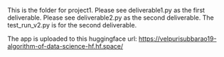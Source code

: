 This is the folder for project1. Please see deliverable1.py as the first deliverable. Please see deliverable2.py as the second deliverable. The test_run_v2.py is for the second deliverable.

The app is uploaded to this huggingface url: 
https://velpurisubbarao19-algorithm-of-data-science-hf.hf.space/

